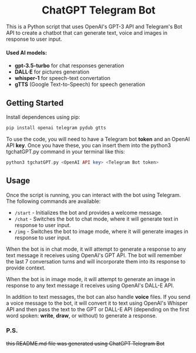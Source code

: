 <h1 align="center">ChatGPT Telegram Bot</h1>

This is a Python script that uses OpenAI's GPT-3 API and Telegram's Bot API to create a chatbot that can generate text, voice and images in response to user input.

#### Used AI models:
- **gpt-3.5-turbo** for chat responses generation
- **DALL·E** for pictures generation
- **whisper-1** for speech-text convertation
- **gTTS** (Google Text-to-Speech) for speech generation

## Getting Started
Install dependences using pip:
```bash
pip install openai telegram pydub gtts
```

To use the code, you will need to have a Telegram bot **token** and an OpenAI API **key**. Once you have these, you can insert them into the python3 tgchatGPT.py command in your terminal like this:
```php
python3 tgchatGPT.py <OpenAI API key> <Telegram Bot token>
```

## Usage
Once the script is running, you can interact with the bot using Telegram. The following commands are available:

- `/start` - Initializes the bot and provides a welcome message.
- `/chat` - Switches the bot to chat mode, where it will generate text in response to user input.
- `/img` - Switches the bot to image mode, where it will generate images in response to user input.

When the bot is in chat mode, it will attempt to generate a response to any text message it receives using OpenAI's GPT API. The bot will remember the last 7 conversation turns and will incorporate them into its response to provide context.

When the bot is in image mode, it will attempt to generate an image in response to any text message it receives using OpenAI's DALL-E API.

In addition to text messages, the bot can also handle **voice** files. If you send a voice message to the bot, it will convert it to text using OpenAI's Whisper API and then pass the text to the GPT or DALL-E API (depending on the first word spoken: **write**, **draw**, or without) to generate a response.

### P.S.
~~this README.md file was generated using ChatGPT Telegram Bot~~




